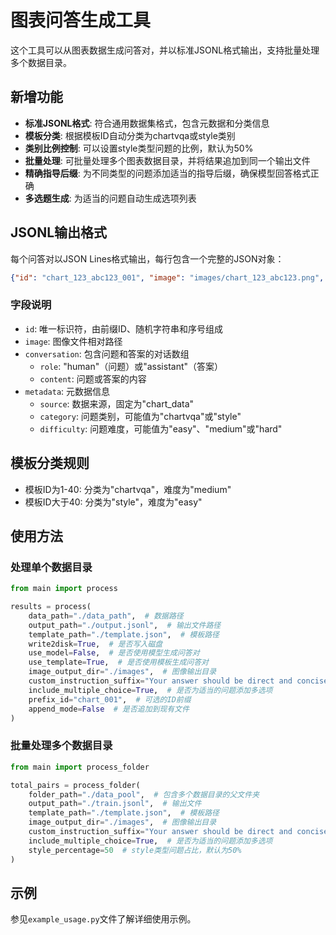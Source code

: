 # 图表问答生成工具

这个工具可以从图表数据生成问答对，并以标准JSONL格式输出，支持批量处理多个数据目录。

## 新增功能

- **标准JSONL格式**: 符合通用数据集格式，包含元数据和分类信息
- **模板分类**: 根据模板ID自动分类为chartvqa或style类别
- **类别比例控制**: 可以设置style类型问题的比例，默认为50%
- **批量处理**: 可批量处理多个图表数据目录，并将结果追加到同一个输出文件
- **精确指导后缀**: 为不同类型的问题添加适当的指导后缀，确保模型回答格式正确
- **多选题生成**: 为适当的问题自动生成选项列表

## JSONL输出格式

每个问答对以JSON Lines格式输出，每行包含一个完整的JSON对象：

```json
{"id": "chart_123_abc123_001", "image": "images/chart_123_abc123.png", "conversation": [{"role": "human", "content": "What is the highest value in this chart?"}, {"role": "assistant", "content": "45.7"}], "metadata": {"source": "chart_data", "category": "chartvqa", "difficulty": "medium"}}
```

### 字段说明

- `id`: 唯一标识符，由前缀ID、随机字符串和序号组成
- `image`: 图像文件相对路径
- `conversation`: 包含问题和答案的对话数组
  - `role`: "human"（问题）或"assistant"（答案）
  - `content`: 问题或答案的内容
- `metadata`: 元数据信息
  - `source`: 数据来源，固定为"chart_data"
  - `category`: 问题类别，可能值为"chartvqa"或"style"
  - `difficulty`: 问题难度，可能值为"easy"、"medium"或"hard"

## 模板分类规则

- 模板ID为1-40: 分类为"chartvqa"，难度为"medium"
- 模板ID大于40: 分类为"style"，难度为"easy"

## 使用方法

### 处理单个数据目录

```python
from main import process

results = process(
    data_path="./data_path",  # 数据路径
    output_path="./output.jsonl",  # 输出文件路径
    template_path="./template.json",  # 模板路径
    write2disk=True,  # 是否写入磁盘
    use_model=False,  # 是否使用模型生成问答对
    use_template=True,  # 是否使用模板生成问答对
    image_output_dir="./images",  # 图像输出目录
    custom_instruction_suffix="Your answer should be direct and concise...",  # 自定义指导后缀
    include_multiple_choice=True,  # 是否为适当的问题添加多选项
    prefix_id="chart_001",  # 可选的ID前缀
    append_mode=False  # 是否追加到现有文件
)
```

### 批量处理多个数据目录

```python
from main import process_folder

total_pairs = process_folder(
    folder_path="./data_pool",  # 包含多个数据目录的父文件夹
    output_path="./train.jsonl",  # 输出文件
    template_path="./template.json",  # 模板路径
    image_output_dir="./images",  # 图像输出目录
    custom_instruction_suffix="Your answer should be direct and concise...",  # 自定义指导后缀
    include_multiple_choice=True,  # 是否为适当的问题添加多选项
    style_percentage=50  # style类型问题占比，默认为50%
)
```

## 示例

参见`example_usage.py`文件了解详细使用示例。 